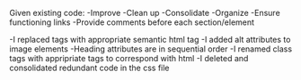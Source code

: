 Given existing code:
-Improve
-Clean up
-Consolidate
-Organize 
-Ensure functioning links
-Provide comments before each section/element

-I replaced <divs> tags with appropriate semantic html tag
-I added alt attributes to image elements
-Heading attributes are in sequential order
-I renamed class tags with appripriate tags to correspond with html
-I deleted and consolidated redundant code in the css file 
